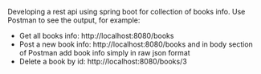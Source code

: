 Developing a rest api using spring boot for collection of books info. Use Postman to see the output, for example:

<ul>
  <li>Get all books info: http://localhost:8080/books</li>
  <li>Post a new book info: http://localhost:8080/books and in body section of Postman add book info simply in raw json format</li>
  <li>Delete a book by id: http://localhost:8080/books/3</li>
</ul>
